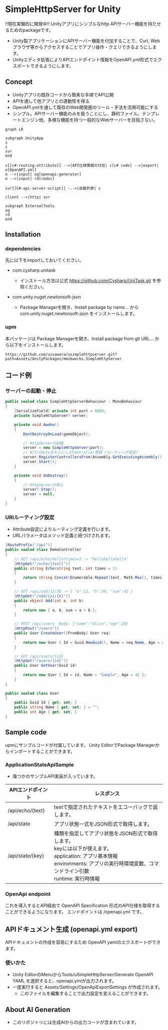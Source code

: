 # SimpleHttpServer for Unity

!!現在実験的に開発中!!
Unityアプリにシンプルなhttp APIサーバー機能を持たせるためのpackageです。

- Unity製アプリケーションにAPIサーバー機能を付加することで、Curl, Webブラウザ等からアクセスすることでアプリ操作・クエリできるようにします。
- Unityエディタ拡張によりAPIエンドポイント情報をOpenAPI.yml形式でエクスポートできるようにします。

## Concept

- Unityアプリの既存コードから簡素な手順でAPI公開
- APIを通して他アプリとの連動性を得る
- OpenAPI.ymlを通して既存のWeb開発圏のツール・手法を流用可能にする
- シンプル。APIサーバー機能のみを扱うことにし、静的ファイル、テンプレートエンジン他、多様な機能を持つ一般的なWebサーバーを目指さない。

```mermaid
graph LR

subgraph UnityApp
s
c
svr
end

s[[c#-routing-attribute]] -->|API仕様情報の付加| c[c# code] -->|export| o[OpenAPI.yml]
o -->|input| og[openapi-generator]
o -->|input| rd[redoc]

svr[[C#-api-server-script]] -.->|自動列挙| s

client -->|http| svr

subgraph ExternalTools
og
rd
end
```

## Installation

### dependencies

先に以下をimportしておいてください。

- com.cysharp.unitask
  - インストール方法は公式 https://github.com/Cysharp/UniTask.git を参照ください。

- com.unity.nuget.newtonsoft-json
  - Package Managerを開き、Install package by name... から com.unity.nuget.newtonsoft-json をインストールします。


### upm

本パッケージは Package Managerを開き、Install package from git URL... から以下をインストールします。

```
https://github.com/uisawara/usimplehttpserver.git?path=Assets/UnityPackages/mmzkworks.SimpleHttpServer
```

## コード例

### サーバーの起動・停止

```c#
public sealed class SimpleHttpServerBehaviour : MonoBehaviour
{
    [SerializeField] private int port = 8080;
    private SimpleHttpServer? server;

    private void Awake()
    {
        DontDestroyOnLoad(gameObject);

        // HttpServerの起動
        server = new SimpleHttpServer(port);
        // AttributeをもとにしたController登録 (ルーティング設定)
        server.RegisterControllersFrom(Assembly.GetExecutingAssembly());
        server.Start();
    }

    private void OnDestroy()
    {
        // HttpServerの停止
        server?.Stop();
        server = null;
    }
}
```

### URIルーティング設定

- Attribute設定によりルーティング定義を行います。
- URLパラメータはメソッド定義と紐づけされます。

```c#
[RoutePrefix("/api")]
public sealed class DemoController
{
    // GET /api/echo/hello?times=3 -> "hellohellohello"
    [HttpGet("/echo/{text}")]
    public string Echo(string text, int times = 1)
    {
        return string.Concat(Enumerable.Repeat(text, Math.Max(1, times)));
    }

    // GET /api/add/12/30 -> { "a":12, "b":30, "sum":42 }
    [HttpGet("/add/{a}/{b}")]
    public object Add(int a, int b)
    {
        return new { a, b, sum = a + b };
    }

    // POST /api/users  Body: {"name":"Alice","age":20}
    [HttpPost("/users")]
    public User CreateUser([FromBody] User req)
    {
        return new User { Id = Guid.NewGuid(), Name = req.Name, Age = req.Age };
    }

    // GET /api/users/{id}
    [HttpGet("/users/{id}")]
    public User GetUser(Guid id)
    {
        return new User { Id = id, Name = "Sample", Age = 42 };
    }
}

public sealed class User
{
    public Guid Id { get; set; }
    public string Name { get; set; } = "";
    public int Age { get; set; }
}
```

## Sample code

upmにサンプルコードが付属しています。
Unity EditorでPackage Managerからインポートすることができます。

### ApplicationStateApiSample

- 幾つかのサンプルAPI実装が入っています。

| APIエンドポイント | レスポンス                                                   |
| ----------------- | ------------------------------------------------------------ |
| /api/echo/{text}  | textで指定されたテキストをエコーバックで返します。           |
| /api/state        | アプリ状態一式をJSON形式で取得します。                       |
| /api/state/{key}  | 種類を指定してアプリ状態をJSON形式で取得します。<br />keyには以下が使えます。<br />application: アプリ基本情報<br />environments: アプリの実行時環境変数、コマンドライン引数<br />runtime: 実行時情報 |

### OpenApi endpoint

これを導入するとAPI経由で OpenAPI Specification 形式のAPI仕様を取得することができるようになります。
エンドポイントは /openapi.yml です。

## APIドキュメント生成 (openapi.yml export)

APIドキュメントの作成を容易にするため OpenAPI yamlのエクスポートができます。

### 使いかた

- Unity EditorのMenuからTools/uSimpleHttpServer/Generate OpenAPI YAML を選択すると、openapi.ymlが出力されます。
- 一度実行すると Assets/Settings/OpenApiExportSettings が作成されます。
  - このファイルを編集することで出力設定を変えることができます。

## About AI Generation

- このリポジトリには生成AIからの出力コードが含まれています。
